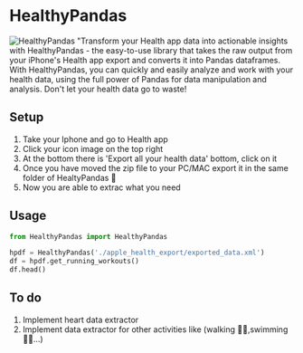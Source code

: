 # HealthyPandas
![HealthyPandas](https://imgbox.com/pONlxu0M)
"Transform your Health app data into actionable insights with HealthyPandas - the easy-to-use library that takes the raw output from your iPhone's Health app export and converts it into Pandas dataframes. With HealthyPandas, you can quickly and easily analyze and work with your health data, using the full power of Pandas for data manipulation and analysis. Don't let your health data go to waste!


## Setup
1. Take your Iphone and go to Health app
2. Click your icon image on the top right
3. At the bottom there is 'Export all your health data' bottom, click on it
4. Once you have moved the zip file to your PC/MAC export it in the same folder of HealtyPandas 🐼
5. Now you are able to extrac what you need 

## Usage
```py
from HealthyPandas import HealthyPandas 

hpdf = HealthyPandas('./apple_health_export/exported_data.xml')
df = hpdf.get_running_workouts()
df.head()
```

## To do
1. Implement heart data extractor
2. Implement data extractor for other activities like (walking 🚶‍♂️,swimming 🏊‍♀️...)

